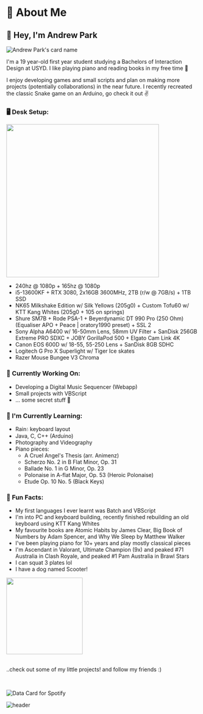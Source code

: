 <!--START_SECTION:waka-->
<!--END_SECTION:waka-->
<!--https://github.com/anmol098/waka-readme-stats?tab=readme-ov-file-->
<!--https://github.com/Platane/snk?tab=readme-ov-file-->

<!--
![header](https://capsule-render.vercel.app/api?type=soft&color=auto&height=300&section=header&text=capsule%20render&fontSize=90)
-->

# 🍒 About Me

## 👋 Hey, I'm Andrew Park

<!--https://github.com/satyawikananda/cardivo-->
![Andrew Park's card name](https://cardivo.vercel.app/api?name=Andrew%20Park&description=Hey%2C%20welcome%20to%20my%20profile%21%20Check%20out%20some%20of%20the%20little%20projects%20I%27ve%20made%20%F0%9F%AB%A1&image=https://avatars.githubusercontent.com/u/40168823?v=4&backgroundColor=%23ecf0f1&instagram=andrew_parkk%20|%20&linkedin=andrewpark-%20|%20&github=aparkgh&pattern=ticTacToe&colorPattern=%23eaeaea&site=&disableAnimation=false)

I'm a 19 year-old first year student studying a Bachelors of Interaction Design at USYD. I like playing piano and reading books in my free time 🙂

I enjoy developing games and small scripts and plan on making more projects (potentially collaborations) in the near future. I recently recreated the classic Snake game on an Arduino, go check it out ✌️

<!--
[![trophy](https://github-profile-trophy.vercel.app/?username=aparkgh)](https://github.com/ryo-ma/github-profile-trophy)
-->

### 🖥️ Desk Setup:
<img src="https://github.com/user-attachments/assets/def68e5e-1b2a-4a31-b265-12dda5326fa7" width="400"/>

- 240hz @ 1080p + 165hz @ 1080p
- i5-13600KF + RTX 3080, 2x16GB 3600MHz, 2TB (r/w @ 7GB/s) + 1TB SSD
- NK65 Milkshake Edition w/ Silk Yellows (205g0) + Custom Tofu60 w/ KTT Kang Whites (205g0 + 105 on springs)
- Shure SM7B + Rode PSA-1 + Beyerdynamic DT 990 Pro (250 Ohm) (Equaliser APO + Peace | oratory1990 preset) + SSL 2
- Sony Alpha A6400 w/ 16-50mm Lens, 58mm UV Filter + SanDisk 256GB Extreme PRO SDXC + JOBY GorillaPod 500 + Elgato Cam Link 4K
- Canon EOS 600D w/ 18-55, 55-250 Lens + SanDisk 8GB SDHC
- Logitech G Pro X Superlight w/ Tiger Ice skates
- Razer Mouse Bungee V3 Chroma

### 🚀 Currently Working On:
- Developing a Digital Music Sequencer (Webapp)
- Small projects with VBScript
- ... some secret stuff 👀

### 🌱 I'm Currently Learning:
- Rain💧 keyboard layout
- Java, C, C++ (Arduino)
- Photography and Videography
- Piano pieces:
  - A Cruel Angel's Thesis (arr. Animenz)
  - Scherzo No. 2 in B Flat Minor, Op. 31
  - Ballade No. 1 in G Minor, Op. 23
  - Polonaise in A-flat Major, Op. 53 (Heroic Polonaise)
  - Etude Op. 10 No. 5 (Black Keys)

### 🌟 Fun Facts:
- My first languages I ever learnt was Batch and VBScript
- I'm into PC and keyboard building, recently finished rebuilding an old keyboard using KTT Kang Whites
- My favourite books are Atomic Habits by James Clear, Big Book of Numbers by Adam Spencer, and Why We Sleep by Matthew Walker
- I've been playing piano for 10+ years and play mostly classical pieces
- I'm Ascendant in Valorant, Ultimate Champion (9x) and peaked #71 Australia in Clash Royale, and peaked #1 Pam Australia in Brawl Stars
- I can squat 3 plates lol
- I have a dog named Scooter!

<img src="https://github.com/user-attachments/assets/2f746a7d-b8e9-4562-915c-eff3a04d566c" width="200"/>

</br>
</br>

..check out some of my little projects! and follow my friends :)

</br>


<!--https://github.com/magic-ike/spotify-data-card?tab=readme-ov-file-->
![Data Card for Spotify](https://data-card-for-spotify.herokuapp.com/api/card?user_id=229ll5brg0pwf57snpkikhd0r&show_border=1&hide_title=1)

![header](https://capsule-render.vercel.app/api?type=venom&color=auto&height=300&section=header&text=%20%3A%29&fontSize=50)
<!--
<picture>
  <source media="(prefers-color-scheme: dark)" srcset="github-snake-dark.svg" />
  <source media="(prefers-color-scheme: light)" srcset="github-snake.svg" />
  <img alt="github-snake" src="github-snake.svg" />
</picture>
-->
